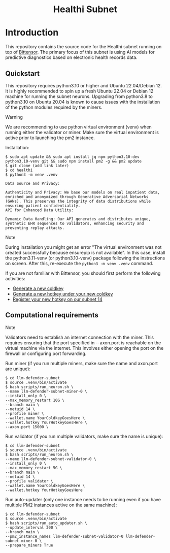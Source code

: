 <h1 align="center">Healthi Subnet</h1>

# Introduction
This repository contains the source code for the Healthi subnet running on top of [Bittensor](https://github.com/opentensor/bittensor). The primary focus of this subnet is using AI models for predictive diagnostics based on electronic health records data.

## Quickstart
This repository requires python3.10 or higher and Ubuntu 22.04/Debian 12. It is highly recommended to spin up a fresh Ubuntu 22.04 or Debian 12 machine for running the subnet neurons. Upgrading from python3.8 to python3.10 on Ubuntu 20.04 is known to cause issues with the installation of the python modules required by the miners.

> [!WARNING]  
> We are recommending to use python virtual environment (venv) when running either the validator or miner. Make sure the virtual environment is active prior to launching the pm2 instance.

Installation:
```
$ sudo apt update && sudo apt install jq npm python3.10-dev python3.10-venv git && sudo npm install pm2 -g && pm2 update
$ git clone (add link later)
$ cd healthi
$ python3 -m venv .venv
```

```
Data Source and Privacy:

Authenticity and Privacy: We base our models on real inpatient data, enriched and anonymized through Generative Adversarial Networks (GANs). This preserves the integrity of data distributions while ensuring patient confidentiality.
API for Enhanced Data Utility:

Dynamic Data Handling: Our API generates and distributes unique, synthetic EHR sequences to validators, enhancing security and preventing replay attacks.
```
> [!NOTE]  
> During installation you might get an error "The virtual environment was not created successfully because ensurepip is not available". In this case, install the python3.11-venv (or python3.10-venv) package following the instructions on screen. After this, re-execute the `python3 -m venv .venv` command.

If you are not familiar with Bittensor, you should first perform the following activities:
- [Generate a new coldkey](https://docs.bittensor.com/getting-started/wallets#step-1-generate-a-coldkey)
- [Generate a new hotkey under your new coldkey](https://docs.bittensor.com/getting-started/wallets#step-2-generate-a-hotkey)
- [Register your new hotkey on our subnet 14](https://docs.bittensor.com/subnets/register-and-participate)

## Computational requirements


> [!NOTE]  
> Validators need to establish an internet connection with the miner. This requires ensuring that the port specified in --axon.port is reachable on the virtual machine via the internet. This involves either opening the port on the firewall or configuring port forwarding.

Run miner (if you run multiple miners, make sure the name and axon.port are unique):
```
$ cd llm-defender-subnet
$ source .venv/bin/activate
$ bash scripts/run_neuron.sh \
--name llm-defender-subnet-miner-0 \
--install_only 0 \
--max_memory_restart 10G \
--branch main \
--netuid 14 \
--profile miner \
--wallet.name YourColdkeyGoesHere \
--wallet.hotkey YourHotkeyGoesHere \
--axon.port 15000 \
```

Run validator (if you run multiple validators, make sure the name is unique):
```
$ cd llm-defender-subnet
$ source .venv/bin/activate
$ bash scripts/run_neuron.sh \
--name llm-defender-subnet-validator-0 \
--install_only 0 \
--max_memory_restart 5G \
--branch main \
--netuid 14 \
--profile validator \
--wallet.name YourColdkeyGoesHere \
--wallet.hotkey YourHotkeyGoesHere
```

Run auto-updater (only one instance needs to be running even if you have multiple PM2 instances active on the same machine):
```
$ cd llm-defender-subnet
$ source .venv/bin/activate
$ bash scripts/run_auto_updater.sh \
--update_interval 300 \
--branch main \
--pm2_instance_names llm-defender-subnet-validator-0 llm-defender-subnet-miner-0 \
--prepare_miners True
```
